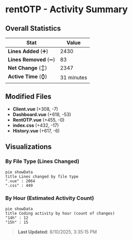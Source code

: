 # rentOTP - Activity Summary 

## Overall Statistics

| Stat                   | Value                                                             |
| ---------------------- | ----------------------------------------------------------------- |
| **Lines Added** (➕)   | 2430                                          |
| **Lines Removed** (➖) | 83                                        |
| **Net Change** (↕)    | 2347                |
| **Active Time** (⌚)   | 31 minutes |


## Modified Files
- **Client.vue** (+308, -7)
- **Dashboard.vue** (+618, -53)
- **RentOTP.vue** (+455, -0)
- **index.css** (+432, -17)
- **History.vue** (+617, -6)

## Visualizations

### By File Type (Lines Changed)

```mermaid
pie showData
title Lines changed by file type
".vue" : 2064
".css" : 449
```

### By Hour (Estimated Activity Count)

```mermaid
pie showData
title Coding activity by hour (count of changes)
"14h" : 12
"15h" : 15
```


> **Last Updated:** 8/10/2025, 3:35:15 PM